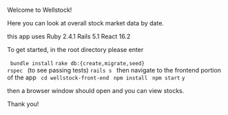 Welcome to Wellstock!

Here you can look at overall stock market data by date. 

this app uses 
Ruby 2.4.1
Rails 5.1
React 16.2

To get started, in the root directory please enter

` bundle install`
`rake db:{create,migrate,seed}` </br>
`rspec `
(to see passing tests)
`rails s `
then navigate to the frontend portion of the app
` cd wellstock-front-end`
` npm install`
` npm start`
` y `

then a browser window should open and you can view stocks.

Thank you!


